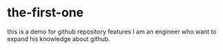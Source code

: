 # the-first-one
this is a demo for github repository features
I am an engineer who want to expand his knowledge about github.
